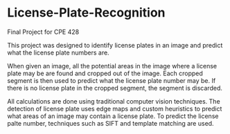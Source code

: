 # License-Plate-Recognition

Final Project for CPE 428

This project was designed to identify license plates in an image and predict what the license plate numbers are.

When given an image, all the potential areas in the image where a license plate may be are found and cropped out of the image. Each cropped segment is then used to predict what the license plate number may be. If there is no license plate in the cropped segment, the segment is discarded.

All calculations are done using traditional computer vision techniques. The detection of license plate uses edge maps and custom heuristics to predict what areas of an image may contain a license plate. To predict the license palte number, techniques such as SIFT and template matching are used.
